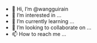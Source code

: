 - 👋 Hi, I’m @wangguirain
- 👀 I’m interested in ...
- 🌱 I’m currently learning ...
- 💞️ I’m looking to collaborate on ...
- 📫 How to reach me ...

<!---
wangguirain/wangguirain is a ✨ special ✨ repository because its `README.md` (this file) appears on your GitHub profile.
You can click the Preview link to take a look at your changes.
--->
